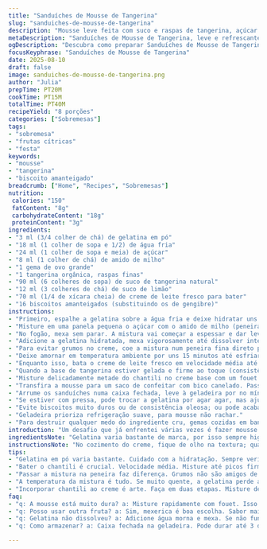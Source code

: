 ```yaml
---
title: "Sanduíches de Mousse de Tangerina"
slug: "sanduiches-de-mousse-de-tangerina"
description: "Mousse leve feita com suco e raspas de tangerina, açúcar e gema cozida com amido de milho para dar textura. Gelatina hidratada para firmeza, misturada com creme chantili para suavizar. Pode usar biscoitos de gengibre, mas substitui por biscoitos amanteigados para textura diferente. Receita envolve habilidades como gelatinização e batimento correto do chantili. Gelar por horas para biscoitos amaciarem e absorverem umidade da mousse, melhorando o sabor. A receita foi adaptada para alterar ingredientes e quantidades, e tempos foram ajustados levemente para melhor resultado sensorial e técnica. Receita rende 8 porções, ideal para sobremesa leve e refrescante."
metaDescription: "Sanduíches de Mousse de Tangerina, leve e refrescante, perfeita sobremesa para qualquer ocasião."
ogDescription: "Descubra como preparar Sanduíches de Mousse de Tangerina, uma sobremesa refrescante e deliciosa que combina tangerina e chantili."
focusKeyphrase: "Sanduíches de Mousse de Tangerina"
date: 2025-08-10
draft: false
image: sanduiches-de-mousse-de-tangerina.png
author: "Julia"
prepTime: PT20M
cookTime: PT15M
totalTime: PT40M
recipeYield: "8 porções"
categories: ["Sobremesas"]
tags:
- "sobremesa"
- "frutas cítricas"
- "festa"
keywords:
- "mousse"
- "tangerina"
- "biscoito amanteigado"
breadcrumb: ["Home", "Recipes", "Sobremesas"]
nutrition: 
 calories: "150"
 fatContent: "8g"
 carbohydrateContent: "18g"
 proteinContent: "3g"
ingredients:
- "3 ml (3/4 colher de chá) de gelatina em pó"
- "18 ml (1 colher de sopa e 1/2) de água fria"
- "24 ml (1 colher de sopa e meia) de açúcar"
- "8 ml (1 colher de chá) de amido de milho"
- "1 gema de ovo grande"
- "1 tangerina orgânica, raspas finas"
- "90 ml (6 colheres de sopa) de suco de tangerina natural"
- "12 ml (3 colheres de chá) de suco de limão"
- "70 ml (1/4 de xícara cheia) de creme de leite fresco para bater"
- "16 biscoitos amanteigados (substituindo os de gengibre)"
instructions:
- "Primeiro, espalhe a gelatina sobre a água fria e deixe hidratar uns 7 minutos; o tempo muda conforme a marca, não esqueça de ajustar se sua gelatina demorar demais."
- "Misture em uma panela pequena o açúcar com o amido de milho (peneirado para evitar grumos) e a gema; mexa bem com fouet para integrar, sem formar pelotas. Junte rapidamente as raspas da tangerina, suco da fruta e limão para equilibrar a acidez e aroma, leve ao fogo médio-baixo."
- "No fogão, mexa sem parar. A mistura vai começar a espessar e dar leves bolhinhas na borda, sinal clássico de ponto para esse tipo de creme; quando engrossar e ficar com textura de mingau leve, retire rápido. Se demorar, pode talhar a gema."
- "Adicione a gelatina hidratada, mexa vigorosamente até dissolver inteiramente; gelatina quente demais perde firmeza, quente demais pra gelar, frio não dissolve — temperatura entre morno e quente funciona melhor."
- "Para evitar grumos no creme, coe a mistura num peneira fina direto para um bowl. Cubra com filme plástico tocando a superfície do creme para não formar película, isso mantém a mousse cremosa."
- "Deixe amornar em temperatura ambiente por uns 15 minutos até esfriar a olho nu; aí coloque na geladeira por aproximadamente 1h45, não muito mais para não endurecer demais antes de misturar com o chantili."
- "Enquanto isso, bata o creme de leite fresco em velocidade média até formar picos firmes, mas tome cuidado para não passar do ponto, que vira manteiga; fique de olho na textura, é questão de segundos."
- "Quando a base de tangerina estiver gelada e firme ao toque (consistência de gelatina mole), retire da geladeira. Bata com espátula para quebrar a firmeza exagerada e deixá-la mais maleável, importante para não formar grumos na mousse final."
- "Misture delicadamente metade do chantili no creme base com um fouet para incorporar suavemente, dar leveza, depois com uma espátula traga o restante do chantili, fazendo movimentos de baixo para cima, para não perder o ar."
- "Transfira a mousse para um saco de confeitar com bico canelado. Passe uma camada generosa na metade dos biscoitos amanteigados, cubra com biscoito e aperte levemente, sem esmagar para conservar a estrutura."
- "Arrume os sanduíches numa caixa fechada, leve à geladeira por no mínimo 7 horas, ideal para a umidade da mousse amolecer os biscoitos e intensificar sabor. Overnight funciona maravilhosamente bem."
- "Se estiver com pressa, pode trocar a gelatina por agar agar, mas ajuste a quantidade pois agar pode ficar mais firme e com textura granulada se usar demais. Troque tangerina por mexerica para sabor mais intenso e fresco."
- "Evite biscoitos muito duros ou de consistência oleosa; ou pode acabar com baile de texturas e embatumamento no recheio."
- "Geladeira prioriza refrigeração suave, para mousse não rachar."
- "Para destruir qualquer medo do ingrediente cru, gemas cozidas em banho-maria ajudam, mas aqui a mistura cozida direto na panela já é segura, só não pare de mexer."
introduction: "Um desafio que já enfrentei várias vezes é fazer mousse com frutas cítricas sem perder a delicadeza do sabor ou a textura cremosa. Combinar o toque ácido da tangerina com o doce na medida certa nunca é simples, ainda mais quando preciso que os biscoitos absorvam umidade, ficando macios, sem encharcar. Usei biscoitos amanteigados em vez dos tradicionais de gengibre para dar uma textura diferente, que já testei e adoro porque traz mais conforto e menos agressividade ao paladar. Sempre observo atentamente os sinais visuais, como a espessura do creme e o tempo de geladeira, variando conforme estação e qualidade dos ingredientes. Aqui, balanço a firmeza da gelatina com a leveza do chantili para algo que se desmancha na boca, mas sustenta bem o conjunto até o dia seguinte."
ingredientsNote: "Gelatina varia bastante de marca, por isso sempre higroteste e ajuste a quantidade se necessário; para quem não tem gelatina, agar agar é bom substituto, mas exige cuidado para não endurecer demais. Use sempre frutas frescas e orgânicas para evitar sabores químicos da casca, que interfere no resultado. O creme de leite deve ser fresco e com no mínimo 35% gordura para bater; versões mais leves não funcionam, comprometem textura. Prefira biscoitos amanteigados ou de baunilha, pois biscoitos de gengibre podem ser muito fortes e alterar sabor. A gema cozida aqui é essencial para consistência, substituições podem mudar textura e segurança alimentar. Ácido do limão ajuda a ajustar balanceamento e contrabalançar doçura, mas não exagere para não amargar."
instructionsNote: "No cozimento do creme, fique de olho na textura; quando começa a engrossar, é hora de tirar. Mexer sem parar evita aquecer demais e talhar a gema. Passar por peneira elimina grumos e mantém mousse delicada. Bater chantili firme mas não exceder é questão de tato e prática: fica melhor quando dá para ver o traço da colher sem desmanchar. Misturar chantili ao creme base em duas etapas evita desmanchar bolhas de ar que deixam a mousse leve e aerada. Cobrir a base com filme plástico evita pele grossa que faz textura desagradável. A fase de gelar com a mousse montada nos biscoitos demora, mas o resultado vale cada minuto. Caso a mousse fique muito dura após gelar, bata rapidamente com fouet para amolecer antes de montar. Se quiser um toque especial, pode adicionar raspas de laranja ou uma pitada de cardamomo no creme para aroma inusitado e elegante."
tips:
- "Gelatina em pó varia bastante. Cuidado com a hidratação. Sempre verifique orientações da embalagem. Pode mudar a firmeza da mousse. Use água fria. Não exagere."
- "Bater o chantili é crucial. Velocidade média. Misture até picos firmes. Fique de olho. Pode virar manteiga num passe de mágica. Use creme de leite fresco, com 35% de gordura."
- "Passar a mistura na peneira faz diferença. Grumos não são amigos de mousse delicada. Sempre coe antes de gelar. Isso garante textura suave. Não pule essa etapa."
- "A temperatura da mistura é tudo. Se muito quente, a gelatina perde a firmeza. Se fria, não dissolve. Sempre busque equilíbrio entre morno e quente. Essencial para sucesso da receita."
- "Incorporar chantili ao creme é arte. Faça em duas etapas. Misture devagar, movimentos de baixo para cima. Isso preserva a leveza. Mousse precisa de ar. Pense nisso."
faq:
- "q: A mousse está muito dura? a: Misture rapidamente com fouet. Isso ajuda a amolecer. Se ficar rígida após gelar, é difícil. Pode bater as vezes, cuidado."
- "q: Posso usar outra fruta? a: Sim, mexerica é boa escolha. Sabor mais intenso. Sempre teste com frutas frescas. Para variar, laranja é outra opção válida."
- "q: Gelatina não dissolveu? a: Adicione água morna e mexa. Se não funcionar, pode ser que a gelatina estiver velha. Cuidado com a compra, não esqueça de checar a data."
- "q: Como armazenar? a: Caixa fechada na geladeira. Pode durar até 3 dias. Mousse absorve umidade dos biscoitos. Lembre-se, textura muda com o tempo. Siga essa dica."

---
```

